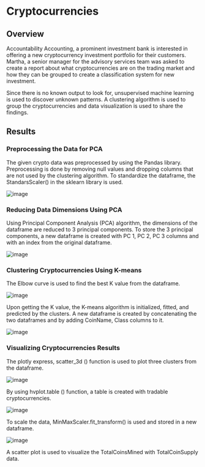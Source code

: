 # Cryptocurrencies
## Overview
Accountability Accounting, a prominent investment bank is interested in offering a new cryptocurrency investment portfolio for their customers. Martha, a senior manager for the advisory services team was asked to create a report about what cryptocurrencies are on the trading market and how they can be grouped to create a classification system for new investment. 

Since there is no known output to look for, unsupervised machine learning is used to discover unknown patterns. A clustering algorithm is used to group the cryptocurrencies and data visualization is used to share the findings.

## Results
### Preprocessing the Data for PCA
The given crypto data was preprocessed by using the Pandas library. Preprocessing is done by removing null values and dropping columns that are not used by the clustering algorithm. To standardize the dataframe, the StandarsScaler() in the sklearn library is used.

![image](https://user-images.githubusercontent.com/76491891/123544308-ad383780-d720-11eb-9b36-21669b0f5b02.png)

### Reducing Data Dimensions Using PCA 
Using Principal Component Analysis (PCA) algorithm, the dimensions of the dataframe are reduced to 3 principal components. To store the 3 principal components, a new dataframe is created with PC 1, PC 2, PC 3 columns and with an index from the original dataframe.

![image](https://user-images.githubusercontent.com/76491891/123544358-e96b9800-d720-11eb-8d52-df5ab701defe.png)

### Clustering Cryptocurrencies Using K-means
The Elbow curve is used to find the best K value from the dataframe.

![image](https://user-images.githubusercontent.com/76491891/123544404-1e77ea80-d721-11eb-99d8-c1a864581891.png)

Upon getting the K value, the K-means algorithm is initialized, fitted, and predicted by the clusters. A new dataframe is created by concatenating the two dataframes and by adding CoinName, Class columns to it.

![image](https://user-images.githubusercontent.com/76491891/123544410-29327f80-d721-11eb-969d-c76f535d96de.png)

### Visualizing Cryptocurrencies Results
The plotly express, scatter_3d () function is used to plot three clusters from the dataframe.

![image](https://user-images.githubusercontent.com/76491891/123544589-fdfc6000-d721-11eb-906f-9fd3bd21b5b8.png)

By using hvplot.table () function, a table is created with tradable cryptocurrencies. 

![image](https://user-images.githubusercontent.com/76491891/123544620-28e6b400-d722-11eb-93fa-aeb5af0ab731.png)

To scale the data, MinMaxScaler.fit_transform() is used and stored in a new dataframe.  

![image](https://user-images.githubusercontent.com/76491891/123544653-4582ec00-d722-11eb-8968-456f2a2837f6.png)

A scatter plot is used to visualize the TotalCoinsMined with TotalCoinSupply data.
